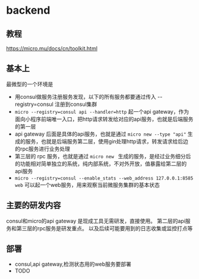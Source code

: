 # backend

## 教程
https://micro.mu/docs/cn/toolkit.html

## 基本上
最微型的一个环境是
- 用consul做服务注册服务发现，以下的所有服务都要通过传入 --registry=consul 注册到consul集群
- `micro --registry=consul api --handler=http` 起一个api gateway，作为面向小程序前端唯一入口，把http请求转发给对应的api服务，也就是后端服务的第一层
- api gateway 后面是具体的api服务，也就是通过 `micro new --type "api"` 生成的服务，也就是后端服务第二层，使用gin处理http请求，转发请求给后边的rpc服务进行业务处理
- 第三层的 rpc 服务，也就是通过 `micro new ` 生成的服务，是经过业务细分后的功能相对简单独立的系统，纯内部系统，不对外开放，值暴露给第二层的api服务
- `micro --registry=consul --enable_stats --web_address 127.0.0.1:8585 web` 可以起一个web服务，用来观察当前微服务集群的基本状态

## 主要的研发内容
consul和micro的api gateway 是现成工具无需研发，直接使用。
第二层的api服务和第三层的rpc服务是研发重点。
以及后续可能要用到的日志收集或监控打点等

## 部署
- consul,api gateway,检测状态用的web服务要部署
- TODO
